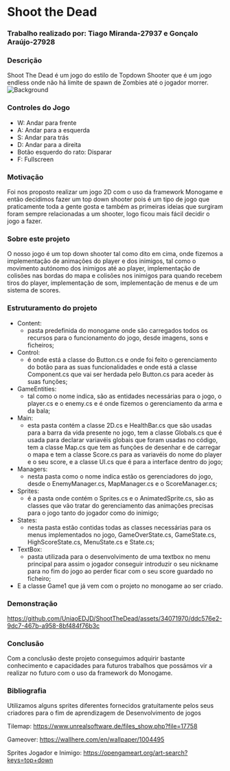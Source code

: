 # Shoot the Dead

### Trabalho realizado por: Tiago Miranda-27937 e Gonçalo Araújo-27928

### Descrição
Shoot The Dead é um jogo do estilo de Topdown Shooter que é um jogo endless onde não há limite de spawn de Zombies até o jogador morrer.
![Background](https://github.com/UniaoEDJD/ShootTheDead/assets/150021756/9bf57dfd-ce06-45aa-b8ad-e76680c0c1c3)

### Controles do Jogo
 - W: Andar para frente
 - A: Andar para a esquerda
 - S: Andar para trás
 - D: Andar para a direita
 - Botão esquerdo do rato: Disparar
 - F: Fullscreen

### Motivação
Foi nos proposto realizar um jogo 2D com o uso da framework Monogame e então decidimos fazer um top down shooter pois é um tipo de jogo que praticamente toda a gente gosta e também as primeiras ideias que surgiram foram sempre relacionadas a um shooter, logo ficou mais fácil decidir o jogo a fazer.

### Sobre este projeto
O nosso jogo é um top down shooter tal como dito em cima, onde fizemos a implementação de animações do player e dos inimigos, tal como o movimento autónomo dos inimigos até ao player, implementação de colisões nas bordas do mapa e colisões nos inimigos para quando recebem tiros do player, implementação de som, implementação de menus e de um sistema de scores. 

### Estruturamento do projeto
* Content:
  - pasta predefinida do monogame onde são carregados todos os recursos para o funcionamento do jogo, desde imagens, sons e ficheiros;
* Control:
  - é onde está a classe do Button.cs e onde foi feito o gerenciamento do botão para as suas funcionalidades e onde está a classe Component.cs que vai ser herdada pelo Button.cs para aceder às suas funções;
* GameEntities:
  - tal como o nome indica, são as entidades necessárias para o jogo, o player.cs e o enemy.cs e é onde fizemos o gerenciamento da arma e da bala;
* Main:
  - esta pasta contém a classe 2D.cs e HealthBar.cs que são usadas para a barra da vida presente no jogo, tem a classe Globals.cs que é usada para declarar variavéis globais que foram usadas no código, tem a classe Map.cs que tem as funções de desenhar e de carregar o mapa e tem a classe Score.cs para as variavéis do nome do player e o seu score, e a classe UI.cs que é para a interface dentro do jogo;
* Managers:
  - nesta pasta como o nome indica estão os gerenciadores do jogo, desde o EnemyManager.cs, MapManager.cs e o ScoreManager.cs;
* Sprites:
  - é a pasta onde contém o Sprites.cs e o AnimatedSprite.cs, são as classes que vão tratar do gerenciamento das animações precisas para o jogo tanto do jogador como do inimigo;
* States:
  - nesta pasta estão contidas todas as classes necessárias para os menus implementados no jogo, GameOverState.cs, GameState.cs, HighScoreState.cs, MenuState.cs e State.cs;
* TextBox:
  - pasta utilizada para o desenvolvimento de uma textbox no menu principal para assim o jogador conseguir introduzir o seu nickname para no fim do jogo ao perder ficar com o seu score guardado no ficheiro;
* E a classe Game1 que já vem com o projeto no monogame ao ser criado.

### Demonstração

https://github.com/UniaoEDJD/ShootTheDead/assets/34071970/ddc576e2-9dc7-467b-a958-8bf484f76b3c


### Conclusão
Com a conclusão deste projeto conseguimos adquirir bastante conhecimento e capacidades para futuros trabalhos que possámos vir a realizar no futuro com o uso da framework do Monogame.



### Bibliografia
Utilizamos alguns sprites diferentes fornecidos gratuitamente pelos seus criadores para o fim de aprendizagem de Desenvolvimento de jogos

Tilemap: https://www.unrealsoftware.de/files_show.php?file=17758

Gameover: https://wallhere.com/en/wallpaper/1004495

Sprites Jogador e Inimigo: https://opengameart.org/art-search?keys=top+down
